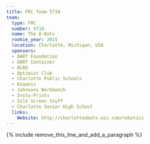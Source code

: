 ```yaml
---
title: FRC Team 5710
team:
  type: FRC
  number: 5710
  name: The O-Bots
  rookie_year: 2015
  location: Charlotte, Michigan, USA
  sponsors:
  - DART Foundation
  - DART Container
  - ALRO
  - Optimist Club
  - Charlotte Public Schools
  - Kiwanis
  - Johnsons Workbench
  - Insty-Prints
  - Silk Screen Stuff
  - Charlotte Senior High School
  links:
    Website: http://charlotteobots.wix.com/robotics
---
```


{% include remove_this_line_and_add_a_paragraph %}